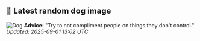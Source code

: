 ## 🐶 Latest random dog image
![Dog](https://images.dog.ceo/breeds/malinois/n02105162_6343.jpg)
**Advice:** "Try to not compliment people on things they don't control."
*Updated: 2025-09-01 13:02 UTC*
